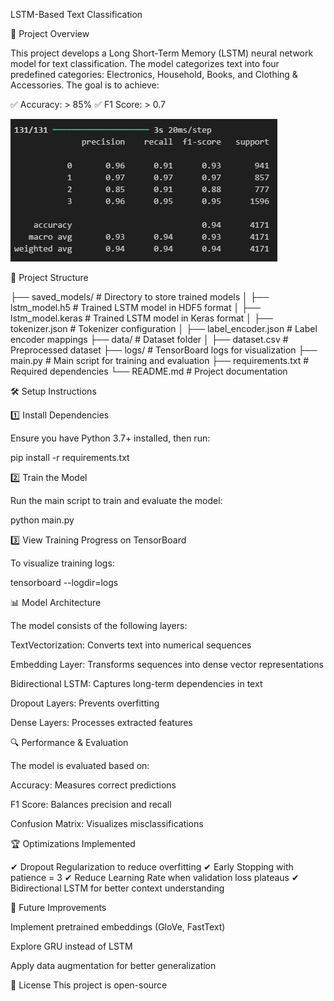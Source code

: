 LSTM-Based Text Classification

📌 Project Overview

This project develops a Long Short-Term Memory (LSTM) neural network model for text classification. The model categorizes text into four predefined categories: Electronics, Household, Books, and Clothing & Accessories. The goal is to achieve:

✅ Accuracy: > 85%
✅ F1 Score: > 0.7

![alt text](image/classification_reportF1.png)

📂 Project Structure

├── saved_models/          # Directory to store trained models
│   ├── lstm_model.h5      # Trained LSTM model in HDF5 format
│   ├── lstm_model.keras   # Trained LSTM model in Keras format
│   ├── tokenizer.json     # Tokenizer configuration
│   ├── label_encoder.json # Label encoder mappings
├── data/                  # Dataset folder
│   ├── dataset.csv        # Preprocessed dataset
├── logs/                  # TensorBoard logs for visualization
├── main.py                # Main script for training and evaluation
├── requirements.txt       # Required dependencies
└── README.md              # Project documentation

🛠 Setup Instructions

1️⃣ Install Dependencies

Ensure you have Python 3.7+ installed, then run:

pip install -r requirements.txt

2️⃣ Train the Model

Run the main script to train and evaluate the model:

python main.py

3️⃣ View Training Progress on TensorBoard

To visualize training logs:

tensorboard --logdir=logs

📊 Model Architecture

The model consists of the following layers:

TextVectorization: Converts text into numerical sequences

Embedding Layer: Transforms sequences into dense vector representations

Bidirectional LSTM: Captures long-term dependencies in text

Dropout Layers: Prevents overfitting

Dense Layers: Processes extracted features

🔍 Performance & Evaluation

The model is evaluated based on:

Accuracy: Measures correct predictions

F1 Score: Balances precision and recall

Confusion Matrix: Visualizes misclassifications

🏆 Optimizations Implemented

✔ Dropout Regularization to reduce overfitting
✔ Early Stopping with patience = 3
✔ Reduce Learning Rate when validation loss plateaus
✔ Bidirectional LSTM for better context understanding



🚀 Future Improvements

Implement pretrained embeddings (GloVe, FastText)

Explore GRU instead of LSTM

Apply data augmentation for better generalization

📝 License
This project is open-source 
